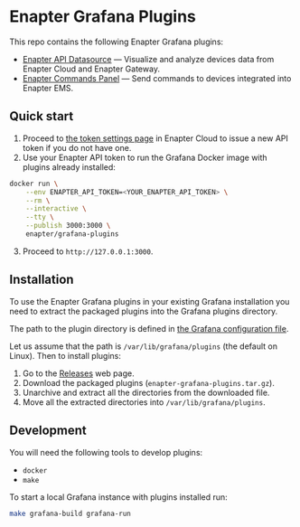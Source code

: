 # Enapter Grafana Plugins

This repo contains the following Enapter Grafana plugins:

- [Enapter API Datasource](enapter-api-datasource) — Visualize and analyze
  devices data from Enapter Cloud and Enapter Gateway.
- [Enapter Commands Panel](enapter-commands-panel) — Send commands to devices
  integrated into Enapter EMS.

## Quick start

1. Proceed to [the token settings
   page](https://cloud.enapter.com/settings/tokens) in Enapter Cloud to issue a
   new API token if you do not have one.
2. Use your Enapter API token to run the Grafana Docker image with plugins
   already installed:

```bash
docker run \
	--env ENAPTER_API_TOKEN=<YOUR_ENAPTER_API_TOKEN> \
	--rm \
	--interactive \
	--tty \
	--publish 3000:3000 \
	enapter/grafana-plugins
```

3. Proceed to `http://127.0.0.1:3000`.

## Installation

To use the Enapter Grafana plugins in your existing Grafana installation you
need to extract the packaged plugins into the Grafana plugins directory.

The path to the plugin directory is defined in [the Grafana configuration
file](https://grafana.com/docs/grafana/latest/administration/configuration/#plugins).

Let us assume that the path is `/var/lib/grafana/plugins` (the default on
Linux). Then to install plugins:

1. Go to the [Releases](https://github.com/Enapter/grafana-plugins/releases)
   web page.
2. Download the packaged plugins (`enapter-grafana-plugins.tar.gz`).
3. Unarchive and extract all the directories from the downloaded file.
4. Move all the extracted directories into `/var/lib/grafana/plugins`.

## Development

You will need the following tools to develop plugins:

- `docker`
- `make`

To start a local Grafana instance with plugins installed run:

```bash
make grafana-build grafana-run
```
